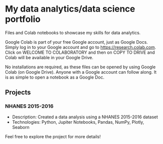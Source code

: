 # My data analytics/data science portfolio

Files and Colab notebooks to showcase my skills for data analytics.

Google Colab is part of your free Google account, just as Google Docs.  Simply log in to your Google account and go to https://research.colab.com.  Click on WELCOME TO COLABORATORY and then on COPY TO DRIVE and Colab will be available in your Google Drive. 

No installations are required, as these files can be opened by using Google Colab (on Google Drive). Anyone with a Google account can follow along. It is as simple to open a notebook as a Google Doc.

## Projects

### NHANES 2015-2016

- Description: Created a data analysis using a NHANES 2015-2016 dataset
- Technologies: Python, Jupiter Notebooks, Pandas, NumPy, Plotly, Seaborn

Feel free to explore the project for more details!
